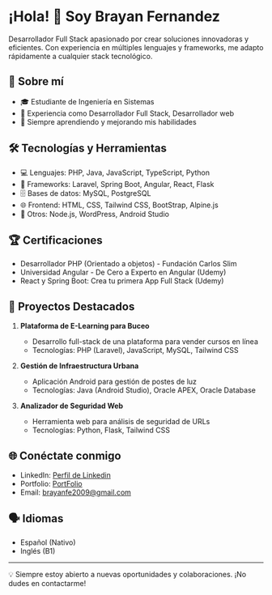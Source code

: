 # ¡Hola! 👋 Soy Brayan Fernandez

Desarrollador Full Stack apasionado por crear soluciones innovadoras y eficientes. Con experiencia en múltiples lenguajes y frameworks, me adapto rápidamente a cualquier stack tecnológico.

## 🚀 Sobre mí

- 🎓 Estudiante de Ingeniería en Sistemas
- 💼 Experiencia como Desarrollador Full Stack, Desarrollador web
- 🌱 Siempre aprendiendo y mejorando mis habilidades

## 🛠️ Tecnologías y Herramientas

- 💻 Lenguajes: PHP, Java, JavaScript, TypeScript, Python
- 🔧 Frameworks: Laravel, Spring Boot, Angular, React, Flask
- 🗄️ Bases de datos: MySQL, PostgreSQL
- 🌐 Frontend: HTML, CSS, Tailwind CSS, BootStrap, Alpine.js
- 🚀 Otros: Node.js, WordPress, Android Studio

## 🏆 Certificaciones

- Desarrollador PHP (Orientado a objetos) - Fundación Carlos Slim
- Universidad Angular - De Cero a Experto en Angular (Udemy)
- React y Spring Boot: Crea tu primera App Full Stack (Udemy)

## 🌟 Proyectos Destacados

1. **Plataforma de E-Learning para Buceo**
   - Desarrollo full-stack de una plataforma para vender cursos en línea
   - Tecnologías: PHP (Laravel), JavaScript, MySQL, Tailwind CSS

2. **Gestión de Infraestructura Urbana**
   - Aplicación Android para gestión de postes de luz
   - Tecnologías: Java (Android Studio), Oracle APEX, Oracle Database

3. **Analizador de Seguridad Web**
   - Herramienta web para análisis de seguridad de URLs
   - Tecnologías: Python, Flask, Tailwind CSS

## 🌐 Conéctate conmigo

- LinkedIn: [Perfil de Linkedin](https://www.linkedin.com/in/brayan-fernandez-8182b0239/)
- Portfolio: [PortFolio](https://portfolio-app-brayan.vercel.app)
- Email: brayanfe2009@gmail.com

## 🗣️ Idiomas

- Español (Nativo)
- Inglés (B1)

---

💡 Siempre estoy abierto a nuevas oportunidades y colaboraciones. ¡No dudes en contactarme!

<!---
Blaaaxo/Blaaaxo is a ✨ special ✨ repository because its `README.md` (this file) appears on your GitHub profile.
You can click the Preview link to take a look at your changes.
--->
